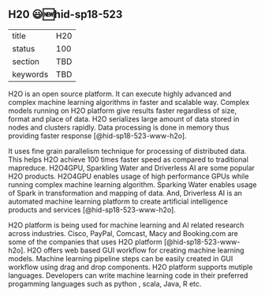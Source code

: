 ## H20 :smiley::new:hid-sp18-523


|          |     |
| -------- | --- |
| title    | H20 |
| status   | 100 |
| section  | TBD |
| keywords | TBD |



H2O is an open source platform. It can execute highly advanced and complex
machine learning algorithms in faster and scalable way. Complex models running 
on H2O platform give results faster regardless of size, format and place of data. 
H2O serializes large amount of data stored in nodes and clusters rapidly.
 Data processing is done in memory thus providing 
faster response [@hid-sp18-523-www-h2o].

It uses fine grain parallelism technique for processing of distributed data. 
This helps H2O achieve 100 times faster speed as compared to traditional
 mapreduce. H2O4GPU, Sparkling Water and Driverless AI are some
popular H2O products. H2O4GPU enables usage of high performance GPUs while 
running complex machine learning algorithm. Sparking Water enables usage of 
Spark in transformation and mapping of data. And, Driverless AI is an automated 
machine learning platform to create artificial intelligence products 
and services [@hid-sp18-523-www-h2o]. 

H2O platform is being used for machine learning and AI related research across 
industries. Cisco, PayPal, Comcast, Macy and Booking.com are some of the 
companies that uses H2O platform [@hid-sp18-523-www-h2o]. 
H2O offers web based GUI workflow for creating machine learning models. 
Machine learning pipeline steps can be easily created in GUI workflow using 
drag and drop components. H2O platform supports mutiple languages.
Developers can write machine learning code in their preferred progamming 
languages such as python , scala, Java, R etc.
